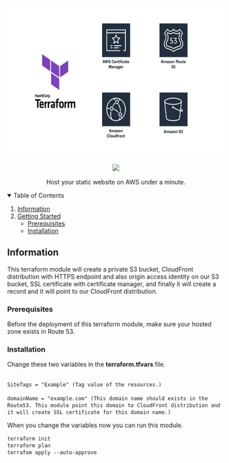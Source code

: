 <p align="center">
    <img src="src/resources.jpg" alt="Logo" width="500" height="350">
  
<p align="center">
  <img src="https://readme-typing-svg.herokuapp.com/?lines=Static+Website+on+S3+and+Cloudfront&font=Fira%20Code&center=true&width=480&height=50">
</p>

  <p align="center">
    Host your static website on AWS under a minute.
    <br />
  </p>
</p>



<!-- TABLE OF CONTENTS -->
<details open="open">
  <summary>Table of Contents</summary>
  <ol>
    <li>
      <a href="#about-the-project">Information</a>
    </li>
    <li>
      <a href="#getting-started">Getting Started</a>
      <ul>
        <li><a href="#prerequisites">Prerequisites</a></li>
        <li><a href="#installation">Installation</a></li>
      </ul>
    </li>
  </ol>
</details>



## Information


This terraform module will create a private S3 bucket, CloudFront distribution with HTTPS endpoint and also origin access identity on our S3 bucket, SSL certificate with certificate manager, and finally it will create a record and it will point to our CloudFront distribution.


### Prerequisites

Before the deployment of this terraform module, make sure your hosted zone exists in Route 53.


### Installation

Change these two variables in the **terraform.tfvars** file.

```

SiteTags = "Example" (Tag value of the resources.)

domainName = "example.com" (This domain name should exists in the Route53. This module point this domain to CloudFront distribution and it will create SSL certificate for this domain name.)

```

When you change the variables now you can run this module.

```
terraform init
terraform plan
terrafom apply --auto-approve

```
